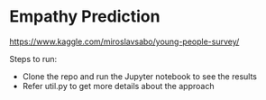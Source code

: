 # Empathy Prediction 
https://www.kaggle.com/miroslavsabo/young-people-survey/ <br>

Steps to run: 
- Clone the repo and run the Jupyter notebook to see the results
- Refer util.py to get more details about the approach
